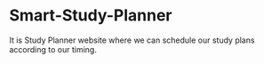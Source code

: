 # Smart-Study-Planner
It is Study Planner website where we can schedule our study plans according to our timing.
